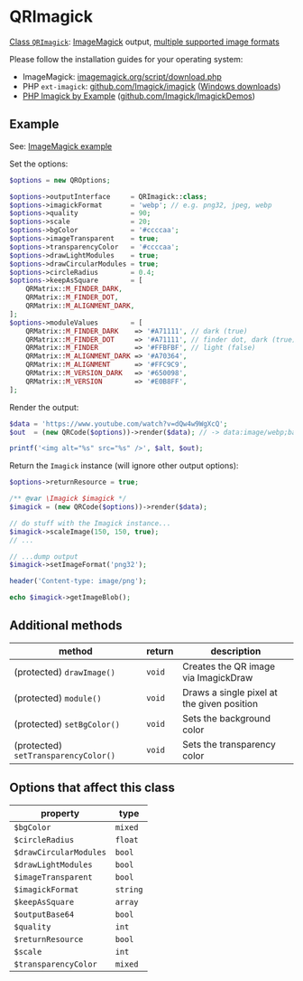# QRImagick

[Class `QRImagick`](https://github.com/chillerlan/php-qrcode/blob/main/src/Output/QRImagick.php): [ImageMagick](https://www.php.net/manual/book.imagick) output, [multiple supported image formats](https://imagemagick.org/script/formats.php)

Please follow the installation guides for your operating system:

- ImageMagick: [imagemagick.org/script/download.php](https://imagemagick.org/script/download.php)
- PHP `ext-imagick`: [github.com/Imagick/imagick](https://github.com/Imagick/imagick) ([Windows downloads](https://mlocati.github.io/articles/php-windows-imagick.html))
- [PHP Imagick by Example](https://phpimagick.com/) ([github.com/Imagick/ImagickDemos](https://github.com/Imagick/ImagickDemos))


## Example

See: [ImageMagick example](https://github.com/chillerlan/php-qrcode/blob/main/examples/imagick.php)

Set the options:

```php
$options = new QROptions;

$options->outputInterface     = QRImagick::class;
$options->imagickFormat       = 'webp'; // e.g. png32, jpeg, webp
$options->quality             = 90;
$options->scale               = 20;
$options->bgColor             = '#ccccaa';
$options->imageTransparent    = true;
$options->transparencyColor   = '#ccccaa';
$options->drawLightModules    = true;
$options->drawCircularModules = true;
$options->circleRadius        = 0.4;
$options->keepAsSquare        = [
	QRMatrix::M_FINDER_DARK,
	QRMatrix::M_FINDER_DOT,
	QRMatrix::M_ALIGNMENT_DARK,
];
$options->moduleValues        = [
	QRMatrix::M_FINDER_DARK    => '#A71111', // dark (true)
	QRMatrix::M_FINDER_DOT     => '#A71111', // finder dot, dark (true)
	QRMatrix::M_FINDER         => '#FFBFBF', // light (false)
	QRMatrix::M_ALIGNMENT_DARK => '#A70364',
	QRMatrix::M_ALIGNMENT      => '#FFC9C9',
	QRMatrix::M_VERSION_DARK   => '#650098',
	QRMatrix::M_VERSION        => '#E0B8FF',
];
```


Render the output:

```php
$data = 'https://www.youtube.com/watch?v=dQw4w9WgXcQ';
$out  = (new QRCode($options))->render($data); // -> data:image/webp;base64,...

printf('<img alt="%s" src="%s" />', $alt, $out);
```


Return the `Imagick` instance (will ignore other output options):

```php
$options->returnResource = true;

/** @var \Imagick $imagick */
$imagick = (new QRCode($options))->render($data);

// do stuff with the Imagick instance...
$imagick->scaleImage(150, 150, true);
// ...

// ...dump output
$imagick->setImageFormat('png32');

header('Content-type: image/png');

echo $imagick->getImageBlob();
```


## Additional methods

| method                               | return | description                                |
|--------------------------------------|--------|--------------------------------------------|
| (protected) `drawImage()`            | `void` | Creates the QR image via ImagickDraw       |
| (protected) `module()`               | `void` | Draws a single pixel at the given position |
| (protected) `setBgColor()`           | `void` | Sets the background color                  |
| (protected) `setTransparencyColor()` | `void` | Sets the transparency color                |


## Options that affect this class

| property               | type     |
|------------------------|----------|
| `$bgColor`             | `mixed`  |
| `$circleRadius`        | `float`  |
| `$drawCircularModules` | `bool`   |
| `$drawLightModules`    | `bool`   |
| `$imageTransparent`    | `bool`   |
| `$imagickFormat`       | `string` |
| `$keepAsSquare`        | `array`  |
| `$outputBase64`        | `bool`   |
| `$quality`             | `int`    |
| `$returnResource`      | `bool`   |
| `$scale`               | `int`    |
| `$transparencyColor`   | `mixed`  |
